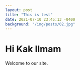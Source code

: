 ```yaml
---
layout: post
title: "This is test"
date: 2021-07-10 23:45:13 -0400
background: "/img/posts/02.jpg"
---
```


# Hi Kak Ilmam

Welcome to our site.
